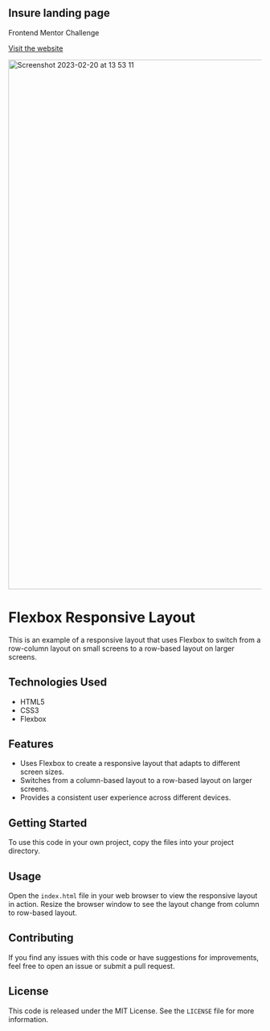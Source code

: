 ##  Insure landing page 
Frontend Mentor Challenge

[Visit the website](https://insure-pcv.vercel.app/)

<img width="1052" alt="Screenshot 2023-02-20 at 13 53 11" src="https://user-images.githubusercontent.com/100241036/220164057-6d3742bf-3e2f-46a8-8192-725cd5ae2f66.png">

# Flexbox Responsive Layout

This is an example of a responsive layout that uses Flexbox to switch from a row-column layout on small screens to a row-based layout on larger screens.

## Technologies Used

- HTML5
- CSS3
- Flexbox

## Features

- Uses Flexbox to create a responsive layout that adapts to different screen sizes.
- Switches from a column-based layout to a row-based layout on larger screens.
- Provides a consistent user experience across different devices.

## Getting Started

To use this code in your own project, copy the files into your project directory.

## Usage

Open the `index.html` file in your web browser to view the responsive layout in action. Resize the browser window to see the layout change from column to row-based layout.

## Contributing

If you find any issues with this code or have suggestions for improvements, feel free to open an issue or submit a pull request.

## License

This code is released under the MIT License. See the `LICENSE` file for more information.
